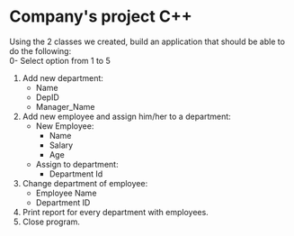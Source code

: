 # Company's project C++

Using the 2 classes we created, build an application that should be able to do the following:         
   0- Select option from 1 to 5
   1. Add new department:
        * Name
        * DepID
        * Manager_Name
   2. Add new employee and assign him/her to a department:
        * New Employee:
             - Name
             - Salary
             - Age
        * Assign to department:
             - Department Id
   3. Change department of employee:
         * Employee Name
         * Department ID
   4. Print report for every department with employees.
   5. Close program.
